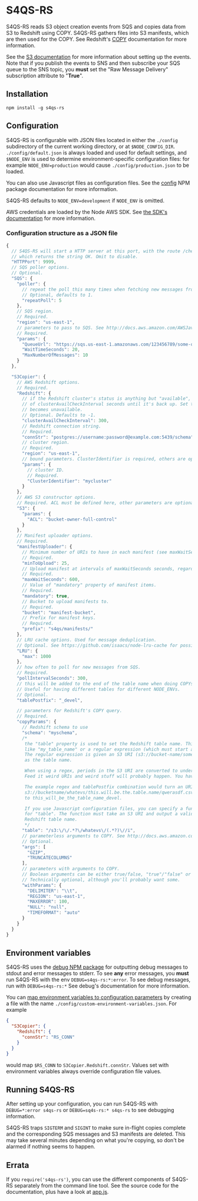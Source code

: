 # S4QS-RS
S4QS-RS reads S3 object creation events from SQS and copies data from S3 to Redshift using COPY. S4QS-RS gathers files
into S3 manifests, which are then used for the COPY. See Redshift's [COPY](http://docs.aws.amazon.com/redshift/latest/dg/r_COPY.html)
documentation for more information.

See the [S3 documentation](http://docs.aws.amazon.com/AmazonS3/latest/UG/SettingBucketNotifications.html) for more information about setting up the events. Note that if you publish the events to SNS and then subscribe your SQS queue to the SNS topic, you **must** set the "Raw Message Delivery" subscription attribute to "**True**".

## Installation

`npm install -g s4qs-rs`

## Configuration
S4QS-RS is configurable with JSON files located in either the `./config` subdirectory of the current working directory, or at `$NODE_CONFIG_DIR`. `./config/default.json` is always loaded and used for default settings, and `$NODE_ENV` is used to determine environment-specific configuration files: for example `NODE_ENV=production` would cause `./config/production.json` to be loaded.

You can also use Javascript files as configuration files. See the [config](https://www.npmjs.com/package/config) NPM package documentation for more information.

S4QS-RS defaults to `NODE_ENV=development` if `NODE_ENV` is omitted.

AWS credentials are loaded by the Node AWS SDK. See [the SDK's documentation](http://docs.aws.amazon.com/AWSJavaScriptSDK/guide/node-configuring.html) for more information.

### Configuration structure as a JSON file

```javascript
{
  // S4QS-RS will start a HTTP server at this port, with the route /check
  // which returns the string OK. Omit to disable.
  "HTTPPort": 9999,
  // SQS poller options. 
  // Optional.
  "SQS": {
    "poller": {
      // repeat the poll this many times when fetching new messages from SQS.
      // Optional, defaults to 1.
      "repeatPoll": 5
    },
    // SQS region.
    // Required.
    "region": "us-east-1",
    // parameters to pass to SQS. See http://docs.aws.amazon.com/AWSJavaScriptSDK/latest/AWS/SQS.html.
    // Required.
    "params": {
      "QueueUrl": "https://sqs.us-east-1.amazonaws.com/123456789/some-queue-name",
      "WaitTimeSeconds": 20,
      "MaxNumberOfMessages": 10
    }
  },

  "S3Copier": {
    // AWS Redshift options.
    // Required.
    "Redshift": {
      // if the Redshift cluster's status is anything but "available", try checking its status at intervals
      // of clusterAvailCheckInterval seconds until it's back up. Set this to -1 to bail out if the cluster
      // becomes unavailable.
      // Optional. Defaults to -1.
      "clusterAvailCheckInterval": 300,
      // Redshift connection string.
      // Required.
      "connStr": "postgres://username:password@example.com:5439/schema",
      // cluster region.
      // Required.
      "region": "us-east-1",
      // bound parameters. ClusterIdentifier is required, others are optional
      "params": {
        // cluster ID.
        // Required.
        "ClusterIdentifier": "mycluster"
      }
    },
    // AWS S3 constructor options.
    // Required. ACL must be defined here, other parameters are optional.
    "S3": {
      "params": {
        "ACL": "bucket-owner-full-control"
      }
    },
    // Manifest uploader options.
    // Required.
    "manifestUploader": {
      // Minimum number of URIs to have in each manifest (see maxWaitSeconds)
      // Required.
      "minToUpload": 25,
      // Upload manifest at intervals of maxWaitSeconds seconds, regardless of amount of messages in them.
      // Required.
      "maxWaitSeconds": 600,
      // Value of "mandatory" property of manifest items.
      // Required.
      "mandatory": true,
      // Bucket to upload manifests to.
      // Required.
      "bucket": "manifest-bucket",
      // Prefix for manifest keys.
      // Required.
      "prefix": "s4qs/manifests/"
    },
    // LRU cache options. Used for message deduplication.
    // Optional. See https://github.com/isaacs/node-lru-cache for possible options.
    "LRU": {
      "max": 1000
    },
    // how often to poll for new messages from SQS.
    // Required.
    "pollIntervalSeconds": 300,
    // this will be added to the end of the table name when doing COPYs.
    // Useful for having different tables for different NODE_ENVs.
    // Optional.
    "tablePostfix": "_devel",

    // parameters for Redshift's COPY query.
    // Required.
    "copyParams": {
      // Redshift schema to use
      "schema": "myschema",
      /* 
       the "table" property is used to set the Redshift table name. This can be either a string
       like "my_table_name" or a regular expression (which must start and end with a /).
       The regular expression is given an S3 URI (s3://bucket-name/some/key), and the first capture group will be used
       as the table name.

       When using a regex, periods in the S3 URI are converted to underscores but that's it.
       Feed it weird URIs and weird stuff will probably happen. You have been warned.

       The example regex and tablePostfix combination would turn an URI like
       s3://bucketname/whatevs/this.will.be.the.table.name/qwerasdf.csv.gz
       to this_will_be_the_table_name_devel.

       If you use Javascript configuration files, you can specify a function
       for "table". The function must take an S3 URI and output a valid
       Redshift table name.
       */
      "table": "/s3:\/\/.*?\/whatevs\/(.*?)\//i",
      // parameterless arguments to COPY. See http://docs.aws.amazon.com/redshift/latest/dg/r_COPY.html.
      // Optional.
      "args": [
        "GZIP",
        "TRUNCATECOLUMNS"
      ],
      // parameters with arguments to COPY. 
      // Boolean arguments can be either true/false, "true"/"false" or "on"/"off".
      // Technically optional, although you'll probably want some.
      "withParams": {
        "DELIMITER": "\\t",
        "REGION": "us-east-1",
        "MAXERROR": 100,
        "NULL": "null",
        "TIMEFORMAT": "auto"
      }
    }
  }
}
```

## Environment variables
S4QS-RS uses the [debug NPM package](npmjs.org/package/debug) for outputting debug messages to stdout and error messages to stderr. To see **any** error messages, you **must** run S4QS-RS with the env `DEBUG=s4qs-rs:*:error`. To see debug messages, run with `DEBUG=s4qs-rs:*` See debug's documentation for more information.

You can [map environment variables to configuration parameters](https://github.com/lorenwest/node-config/wiki/Environment-Variables#custom-environment-variables) by creating a file with the name `./config/custom-environment-variables.json`. For example

```json
{
  "S3Copier": {
    "Redshift": {
      "connStr": "RS_CONN"
    }
  }
}
```

would map `$RS_CONN` to `S3Copier.Redshift.connStr`. Values set with environment variables always override configuration file values.

## Running S4QS-RS
After setting up your configuration, you can run S4QS-RS with `DEBUG=*:error s4qs-rs` or `DEBUG=sq4s-rs:* s4qs-rs` to see debugging information.

S4QS-RS traps `SIGTERM` and `SIGINT` to make sure in-flight copies complete and the corresponding SQS messages and S3 manifests are deleted. This may take several minutes depending on what you're copying, so don't be alarmed if nothing seems to happen.

## Errata

If you `require('s4qs-rs')`, you can use the different components of S4QS-RS separately from the command line tool. See the source code for the documentation, plus have a look at [app.js](app.js).
